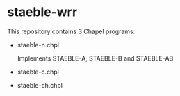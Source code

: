 # staeble-wrr
This repository contains 3 Chapel programs:

- staeble-n.chpl

  Implements STAEBLE-A, STAEBLE-B and STAEBLE-AB

- staeble-c.chpl
- staeble-ch.chpl
